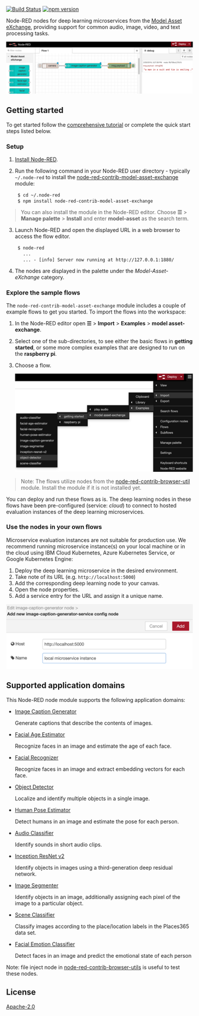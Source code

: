 
[![Build Status](https://travis-ci.org/CODAIT/node-red-contrib-model-asset-exchange.svg?branch=master)](https://travis-ci.org/CODAIT/node-red-contrib-model-asset-exchange) [![npm version](https://badge.fury.io/js/node-red-contrib-model-asset-exchange.svg)](https://badge.fury.io/js/node-red-contrib-model-asset-exchange)

Node-RED nodes for deep learning microservices from the [Model Asset eXchange](https://developer.ibm.com/exchanges/models/), providing support for common audio, image, video, and text processing tasks.

![Node-RED canvas with MAX node](/docs/images/canvas.png)


## Getting started

To get started follow the [comprehensive tutorial](https://developer.ibm.com/tutorials/learn-how-to-leverage-deep-learning-in-your-node-red-flows/) or complete the quick start steps listed below.

### Setup

1. [Install Node-RED](https://nodered.org/docs/getting-started/installation).

2. Run the following command in your Node-RED user directory - typically `~/.node-red` to install the [node-red-contrib-model-asset-exchange](https://www.npmjs.com/package/node-red-contrib-model-asset-exchange) module:

        $ cd ~/.node-red
        $ npm install node-red-contrib-model-asset-exchange

  > You can also install the module in the Node-RED editor. Choose  **&#9776;** > **Manage palette** > **Install** and enter **model-asset** as the search term.

3. Launch Node-RED and open the displayed URL in a web browser to access the flow editor. 

        $ node-red
          ...
          ... - [info] Server now running at http://127.0.0.1:1880/
        
4. The nodes are displayed in the palette under the  _Model-Asset-eXchange_ category.    

### Explore the sample flows

The `node-red-contrib-model-asset-exchange` module includes a couple of example flows to get you started. To import the flows into the workspace:

1. In the Node-RED editor open **&#9776;** > **Import** > **Examples** > **model asset-exchange**.
2. Select one of the sub-directories, to see either the basic flows in **getting started**, or some more complex examples that are designed to run on the **raspberry pi**.
3. Choose a flow.

   ![import sample flows](/docs/images/import_sample_flows.png) 

> Note: The flows utilize nodes from the [node-red-contrib-browser-util](https://flows.nodered.org/node/node-red-contrib-browser-utils) module. Install the module if it is not installed yet. 

You can deploy and run these flows as is. The deep learning nodes in these flows have been pre-configured (service: _cloud_) to connect to hosted evaluation instances of the deep learning microservices. 


### Use the nodes in your own flows

Microservice evaluation instances are not suitable for production use. We recommend running microservice instance(s) on your local machine or in the cloud using IBM Cloud Kubernetes, Azure Kubernetes Service, or Google Kubernetes Engine:

1. Deploy the deep learning microservice in the desired environment.
2. Take note of its URL (e.g. `http://localhost:5000`)
3. Add the corresponding deep learning node to your canvas.
4. Open the node properties.
5. Add a service entry for the URL and assign it a unique name.

  ![configure microservice connectivity](/docs/images/configure_microservice_connectivity.png)

## Supported application domains

This Node-RED node module supports the following application domains:

- [Image Caption Generator](https://developer.ibm.com/exchanges/models/all/max-image-caption-generator/)

    Generate captions that describe the contents of images.

- [Facial Age Estimator](https://developer.ibm.com/exchanges/models/all/max-facial-age-estimator/)

    Recognize faces in an image and estimate the age of each face.

- [Facial Recognizer](https://developer.ibm.com/exchanges/models/all/max-facial-recognizer/)

    Recognize faces in an image and extract embedding vectors for each face.

- [Object Detector](https://developer.ibm.com/exchanges/models/all/max-object-detector/)

    Localize and identify multiple objects in a single image.

- [Human Pose Estimator](https://developer.ibm.com/exchanges/models/all/max-human-pose-estimator/)

    Detect humans in an image and estimate the pose for each person.

- [Audio Classifier](https://developer.ibm.com/exchanges/models/all/max-audio-classifier/)

    Identify sounds in short audio clips.

- [Inception ResNet v2](https://developer.ibm.com/exchanges/models/all/max-inception-resnet-v2/)

    Identify objects in images using a third-generation deep residual network.   

- [Image Segmenter](https://developer.ibm.com/exchanges/models/all/max-image-segmenter/)

    Identify objects in an image, additionally assigning each pixel of the image to a particular object.

- [Scene Classifier](https://developer.ibm.com/exchanges/models/all/max-scene-classifier/)

    Classify images according to the place/location labels in the Places365 data set.

- [Facial Emotion Classifier](https://developer.ibm.com/exchanges/models/all/max-facial-emotion-classifier/)

    Detect faces in an image and predict the emotional state of each person

Note: file inject node in [node-red-contrib-browser-utils](https://flows.nodered.org/node/node-red-contrib-browser-utils) is useful to test these nodes.

    
License
-------

[Apache-2.0](LICENSE)
